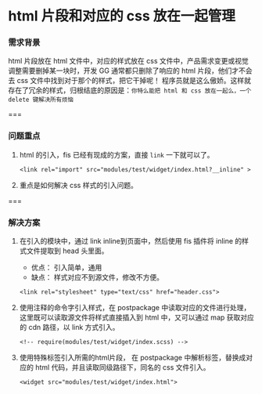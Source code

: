 # html 片段和对应的 css 放在一起管理

### 需求背景
html 片段放在 html 文件中，对应的样式放在 css 文件中，产品需求变更或视觉调整需要删掉某一块时，开发 GG 通常都只删除了响应的 html 片段，他们才不会去 css 文件中找到对于那个的样式，把它干掉呢！
程序员就是这么傲娇。这样就存在了冗余的样式，归根结底的原因是：`你特么能把 html 和 css 放在一起么，一个 delete 键解决所有烦恼`

===
### 问题重点
1. html 的引入，fis 已经有现成的方案，直接 `link` 一下就可以了。

    ```<link rel="import" src="modules/test/widget/index.html?__inline" >```
    
2. 重点是如何解决 css 样式的引入问题。

===
### 解决方案
1. 在引入的模块中，通过 link inline到页面中，然后使用 fis 插件将 inline 的样式文件提取到 head 头里面。
    + 优点： 引入简单，通用
    + 缺点： 样式对应不到源文件，修改不方便。

    ```<link rel="stylesheet" type="text/css" href="header.css">```
    
2. 使用注释的命令字引入样式，在 postpackage 中读取对应的文件进行处理，这里既可以读取源文件将样式直接插入到 html 中，又可以通过 map 
    获取对应的 cdn 路径，以 link 方式引入。

    ```<!-- require(modules/test/widget/index.scss) -->```
3. 使用特殊标签引入所需的html片段， 在 postpackage 中解析标签，替换成对应的 html 代码，并且读取同级路径下，同名的 css 文件引入。

    ```<widget src="modules/test/widget/index.html">```

